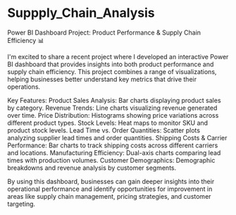 # Suppply_Chain_Analysis
 Power BI Dashboard Project: Product Performance & Supply Chain Efficiency 📊

I'm excited to share a recent project where I developed an interactive Power BI dashboard that provides insights into both product performance and supply chain efficiency. This project combines a range of visualizations, helping businesses better understand key metrics that drive their operations.

Key Features:
Product Sales Analysis: Bar charts displaying product sales by category.
Revenue Trends: Line charts visualizing revenue generated over time.
Price Distribution: Histograms showing price variations across different product types.
Stock Levels: Heat maps to monitor SKU and product stock levels.
Lead Time vs. Order Quantities: Scatter plots analyzing supplier lead times and order quantities.
Shipping Costs & Carrier Performance: Bar charts to track shipping costs across different carriers and locations.
Manufacturing Efficiency: Dual-axis charts comparing lead times with production volumes.
Customer Demographics: Demographic breakdowns and revenue analysis by customer segments.

By using this dashboard, businesses can gain deeper insights into their operational performance and identify opportunities for improvement in areas like supply chain management, pricing strategies, and customer targeting.
